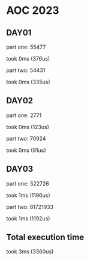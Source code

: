 # AOC 2023

## DAY01

part one:
55477

took 0ms (376us)  

part two:
54431

took 0ms (335us)  

## DAY02

part one:
2771

took 0ms (123us)  

part two:
70924

took 0ms (91us)  

## DAY03

part one:
522726

took 1ms (1196us)  

part two:
81721933

took 1ms (1192us)  

## Total execution time

took 3ms (3360us)  
